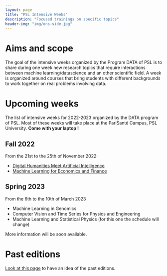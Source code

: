 ```yaml
---
layout: page
title: "PSL Intensive Weeks"
description: "Focused trainings on specific topics"
header-img: "img/ens-side.jpg"
---
```




# Aims and scope
The goal of the intensive weeks organized by the Program
DATA of PSL is to share during one week new research topics that require
interactions between machine learning/datascience and an other
scientific field. A week is organized around courses that bring
students with different backgrounds to work together on real problems
involving data.





# Upcoming weeks 


The list of intensive weeks for 2022-2023 organized by the DATA
program of PSL.  Most of these weeks will take place at the PariSanté
Campus, PSL University.  **Come with your laptop !**


## Fall 2022 
From the 21st to the 25th of November 2022:
- [Digital Humanities Meet Artificial Intelligence](../intensive-week-dhai-nov-2022)
- [Machine Learning for Economics and Finance](../intensive-week-ecofi-nov-2022)


## Spring 2023 
From the 6th to the 10th of March 2023
- Machine Learning in Genomics 
- Computer Vision and Time Series for Physics and Engineering
- Machine Learning and Statistical Physics (for this one the schedule will change)

More information will be soon available. 


# Past editions
[Look at this page](../past-intensive-week) to have an idea of the past editions. 
